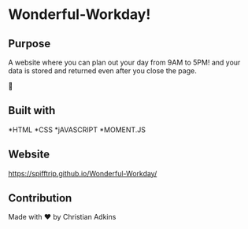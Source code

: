 # Wonderful-Workday!
## Purpose
A website where you can plan out your day from 9AM to 5PM! and your data is stored and returned even after you close the page.

💾

## Built with
*HTML
*CSS
*jAVASCRIPT
*MOMENT.JS

## Website
https://spifftrip.github.io/Wonderful-Workday/

## Contribution
Made with ❤️ by Christian Adkins

